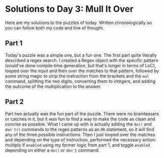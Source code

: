 # Solutions to Day 3: Mull It Over

Here are my solutions to the puzzles of today. Written chronologically so you can follow both my code and line of thought.

## Part 1

Today's puzzle was a simple one, but a fun one. The first part quite literally described a regex search. I created a Regex object with the specific pattern (could've done compile time generation, but that's longer in terms of LoC), looped over the input and then over the matches to that pattern, followed by some string magic to strip the instruction from the brackets and the `mul` command, splitting the two digits, converting them to integers, and adding the outcome of the multiplication to the answer. 

## Part 2

Part two actually was the fun part of the puzzle. There were no brainteasers or catches in it, but it was fun to find a way to make the code as clean and concise as possible. What I came up with is actually adding the `do()` and `don't()` commands to the regex patterns as an `OR` statement, so it will find any of the three possible instructions. Then I just looped over the matches and depending on the type of instruction, performed the necessary action: multiply if `enabled` using my former logic from part 1, and toggle `enabled` depending on either a `do()` or `don't` command.